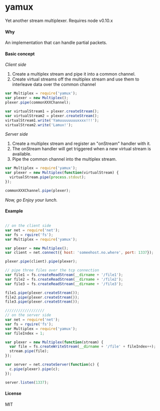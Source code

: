 yamux
=====

Yet another stream multiplexer. Requires node v0.10.x

#### Why
An implementation that can handle partial packets.

#### Basic concept

*Client side*

1. Create a multiplex stream and pipe it into a common channel.
2. Create virtual streams off the multiplex stream and use them to interleave data over the common channel

```javascript
var Multiplex = require('yamux');
var plexer = new Multiplex();
plexer.pipe(commonXXXChannel);

var virtualStream1 = plexer.createStream();
var virtualStream2 = plexer.createStream();
virtualStream1.write('Yamuuuuuuuuxxxx!!!');
virtualStream2.write('Lamux!');
```
 
*Server side*

1. Create a multiplex stream and register an "onStream" handler with it.
2. The onStream handler will get triggered when a new virtual stream is available.
3. Pipe the common channel into the multiplex stream.

```javascript
var Multiplex = require('yamux');
var plexer = new Multiplex(function(virtualStream) {
  virtualStream.pipe(process.stdout);
});

commonXXXChannel.pipe(plexer);
```

*Now, go Enjoy your lunch.*

#### Example
```javascript

// on the client side
var net = require('net');
var fs = rquire('fs');
var Multiplex = require('yamux');

var plexer = new Multiplex();
var client = net.connect({ host: 'someehost.no.where', port: 1337});

plexer.pipe(client).pipe(plexer);

// pipe three files over the tcp connection
var file1 = fs.createReadStream(__dirname + '/file1');
var file2 = fs.createReadStream(__dirname + '/file2');
var file3 = fs.createReadStream(__dirname + '/file3');

file1.pipe(plexer.createStream());
file2.pipe(plexer.createStream());
file3.pipe(plexer.createStream());

//////////////////
// on the server side
var net = require('net');
var fs = rquire('fs');
var Multiplex = require('yamux');
var fileIndex = 1;

var plexer = new Multiplex(function(stream) {
  var file = fs.createWriteStream(__dirname + '/file' + fileIndex++);
  stream.pipe(file);
});

var server = net.createServer(function(c) {
  c.pipe(plexer).pipe(c);
});

server.listen(1337);
```

#### License
MIT
